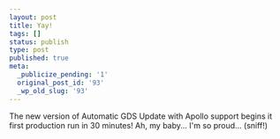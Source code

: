 ```yaml
---
layout: post
title: Yay!
tags: []
status: publish
type: post
published: true
meta:
  _publicize_pending: '1'
  original_post_id: '93'
  _wp_old_slug: '93'
---
```

The new version of Automatic GDS Update with Apollo support begins it first production run in 30 minutes!  Ah, my baby...  I'm so proud...  (sniff!)
